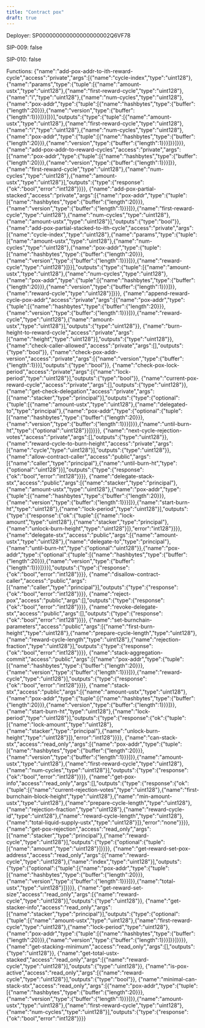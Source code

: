 ```yaml
---
title: "Contract pox"
draft: true
---
```

Deployer: SP000000000000000000002Q6VF78

SIP-009: false

SIP-010: false

Functions:
{"name":"add-pox-addr-to-ith-reward-cycle","access":"private","args":[{"name":"cycle-index","type":"uint128"},{"name":"params","type":{"tuple":[{"name":"amount-ustx","type":"uint128"},{"name":"first-reward-cycle","type":"uint128"},{"name":"i","type":"uint128"},{"name":"num-cycles","type":"uint128"},{"name":"pox-addr","type":{"tuple":[{"name":"hashbytes","type":{"buffer":{"length":20}}},{"name":"version","type":{"buffer":{"length":1}}}]}}]}}],"outputs":{"type":{"tuple":[{"name":"amount-ustx","type":"uint128"},{"name":"first-reward-cycle","type":"uint128"},{"name":"i","type":"uint128"},{"name":"num-cycles","type":"uint128"},{"name":"pox-addr","type":{"tuple":[{"name":"hashbytes","type":{"buffer":{"length":20}}},{"name":"version","type":{"buffer":{"length":1}}}]}}]}}}, {"name":"add-pox-addr-to-reward-cycles","access":"private","args":[{"name":"pox-addr","type":{"tuple":[{"name":"hashbytes","type":{"buffer":{"length":20}}},{"name":"version","type":{"buffer":{"length":1}}}]}},{"name":"first-reward-cycle","type":"uint128"},{"name":"num-cycles","type":"uint128"},{"name":"amount-ustx","type":"uint128"}],"outputs":{"type":{"response":{"ok":"bool","error":"int128"}}}}, {"name":"add-pox-partial-stacked","access":"private","args":[{"name":"pox-addr","type":{"tuple":[{"name":"hashbytes","type":{"buffer":{"length":20}}},{"name":"version","type":{"buffer":{"length":1}}}]}},{"name":"first-reward-cycle","type":"uint128"},{"name":"num-cycles","type":"uint128"},{"name":"amount-ustx","type":"uint128"}],"outputs":{"type":"bool"}}, {"name":"add-pox-partial-stacked-to-ith-cycle","access":"private","args":[{"name":"cycle-index","type":"uint128"},{"name":"params","type":{"tuple":[{"name":"amount-ustx","type":"uint128"},{"name":"num-cycles","type":"uint128"},{"name":"pox-addr","type":{"tuple":[{"name":"hashbytes","type":{"buffer":{"length":20}}},{"name":"version","type":{"buffer":{"length":1}}}]}},{"name":"reward-cycle","type":"uint128"}]}}],"outputs":{"type":{"tuple":[{"name":"amount-ustx","type":"uint128"},{"name":"num-cycles","type":"uint128"},{"name":"pox-addr","type":{"tuple":[{"name":"hashbytes","type":{"buffer":{"length":20}}},{"name":"version","type":{"buffer":{"length":1}}}]}},{"name":"reward-cycle","type":"uint128"}]}}}, {"name":"append-reward-cycle-pox-addr","access":"private","args":[{"name":"pox-addr","type":{"tuple":[{"name":"hashbytes","type":{"buffer":{"length":20}}},{"name":"version","type":{"buffer":{"length":1}}}]}},{"name":"reward-cycle","type":"uint128"},{"name":"amount-ustx","type":"uint128"}],"outputs":{"type":"uint128"}}, {"name":"burn-height-to-reward-cycle","access":"private","args":[{"name":"height","type":"uint128"}],"outputs":{"type":"uint128"}}, {"name":"check-caller-allowed","access":"private","args":[],"outputs":{"type":"bool"}}, {"name":"check-pox-addr-version","access":"private","args":[{"name":"version","type":{"buffer":{"length":1}}}],"outputs":{"type":"bool"}}, {"name":"check-pox-lock-period","access":"private","args":[{"name":"lock-period","type":"uint128"}],"outputs":{"type":"bool"}}, {"name":"current-pox-reward-cycle","access":"private","args":[],"outputs":{"type":"uint128"}}, {"name":"get-check-delegation","access":"private","args":[{"name":"stacker","type":"principal"}],"outputs":{"type":{"optional":{"tuple":[{"name":"amount-ustx","type":"uint128"},{"name":"delegated-to","type":"principal"},{"name":"pox-addr","type":{"optional":{"tuple":[{"name":"hashbytes","type":{"buffer":{"length":20}}},{"name":"version","type":{"buffer":{"length":1}}}]}}},{"name":"until-burn-ht","type":{"optional":"uint128"}}]}}}}, {"name":"next-cycle-rejection-votes","access":"private","args":[],"outputs":{"type":"uint128"}}, {"name":"reward-cycle-to-burn-height","access":"private","args":[{"name":"cycle","type":"uint128"}],"outputs":{"type":"uint128"}}, {"name":"allow-contract-caller","access":"public","args":[{"name":"caller","type":"principal"},{"name":"until-burn-ht","type":{"optional":"uint128"}}],"outputs":{"type":{"response":{"ok":"bool","error":"int128"}}}}, {"name":"delegate-stack-stx","access":"public","args":[{"name":"stacker","type":"principal"},{"name":"amount-ustx","type":"uint128"},{"name":"pox-addr","type":{"tuple":[{"name":"hashbytes","type":{"buffer":{"length":20}}},{"name":"version","type":{"buffer":{"length":1}}}]}},{"name":"start-burn-ht","type":"uint128"},{"name":"lock-period","type":"uint128"}],"outputs":{"type":{"response":{"ok":{"tuple":[{"name":"lock-amount","type":"uint128"},{"name":"stacker","type":"principal"},{"name":"unlock-burn-height","type":"uint128"}]},"error":"int128"}}}}, {"name":"delegate-stx","access":"public","args":[{"name":"amount-ustx","type":"uint128"},{"name":"delegate-to","type":"principal"},{"name":"until-burn-ht","type":{"optional":"uint128"}},{"name":"pox-addr","type":{"optional":{"tuple":[{"name":"hashbytes","type":{"buffer":{"length":20}}},{"name":"version","type":{"buffer":{"length":1}}}]}}}],"outputs":{"type":{"response":{"ok":"bool","error":"int128"}}}}, {"name":"disallow-contract-caller","access":"public","args":[{"name":"caller","type":"principal"}],"outputs":{"type":{"response":{"ok":"bool","error":"int128"}}}}, {"name":"reject-pox","access":"public","args":[],"outputs":{"type":{"response":{"ok":"bool","error":"int128"}}}}, {"name":"revoke-delegate-stx","access":"public","args":[],"outputs":{"type":{"response":{"ok":"bool","error":"int128"}}}}, {"name":"set-burnchain-parameters","access":"public","args":[{"name":"first-burn-height","type":"uint128"},{"name":"prepare-cycle-length","type":"uint128"},{"name":"reward-cycle-length","type":"uint128"},{"name":"rejection-fraction","type":"uint128"}],"outputs":{"type":{"response":{"ok":"bool","error":"int128"}}}}, {"name":"stack-aggregation-commit","access":"public","args":[{"name":"pox-addr","type":{"tuple":[{"name":"hashbytes","type":{"buffer":{"length":20}}},{"name":"version","type":{"buffer":{"length":1}}}]}},{"name":"reward-cycle","type":"uint128"}],"outputs":{"type":{"response":{"ok":"bool","error":"int128"}}}}, {"name":"stack-stx","access":"public","args":[{"name":"amount-ustx","type":"uint128"},{"name":"pox-addr","type":{"tuple":[{"name":"hashbytes","type":{"buffer":{"length":20}}},{"name":"version","type":{"buffer":{"length":1}}}]}},{"name":"start-burn-ht","type":"uint128"},{"name":"lock-period","type":"uint128"}],"outputs":{"type":{"response":{"ok":{"tuple":[{"name":"lock-amount","type":"uint128"},{"name":"stacker","type":"principal"},{"name":"unlock-burn-height","type":"uint128"}]},"error":"int128"}}}}, {"name":"can-stack-stx","access":"read_only","args":[{"name":"pox-addr","type":{"tuple":[{"name":"hashbytes","type":{"buffer":{"length":20}}},{"name":"version","type":{"buffer":{"length":1}}}]}},{"name":"amount-ustx","type":"uint128"},{"name":"first-reward-cycle","type":"uint128"},{"name":"num-cycles","type":"uint128"}],"outputs":{"type":{"response":{"ok":"bool","error":"int128"}}}}, {"name":"get-pox-info","access":"read_only","args":[],"outputs":{"type":{"response":{"ok":{"tuple":[{"name":"current-rejection-votes","type":"uint128"},{"name":"first-burnchain-block-height","type":"uint128"},{"name":"min-amount-ustx","type":"uint128"},{"name":"prepare-cycle-length","type":"uint128"},{"name":"rejection-fraction","type":"uint128"},{"name":"reward-cycle-id","type":"uint128"},{"name":"reward-cycle-length","type":"uint128"},{"name":"total-liquid-supply-ustx","type":"uint128"}]},"error":"none"}}}}, {"name":"get-pox-rejection","access":"read_only","args":[{"name":"stacker","type":"principal"},{"name":"reward-cycle","type":"uint128"}],"outputs":{"type":{"optional":{"tuple":[{"name":"amount","type":"uint128"}]}}}}, {"name":"get-reward-set-pox-address","access":"read_only","args":[{"name":"reward-cycle","type":"uint128"},{"name":"index","type":"uint128"}],"outputs":{"type":{"optional":{"tuple":[{"name":"pox-addr","type":{"tuple":[{"name":"hashbytes","type":{"buffer":{"length":20}}},{"name":"version","type":{"buffer":{"length":1}}}]}},{"name":"total-ustx","type":"uint128"}]}}}}, {"name":"get-reward-set-size","access":"read_only","args":[{"name":"reward-cycle","type":"uint128"}],"outputs":{"type":"uint128"}}, {"name":"get-stacker-info","access":"read_only","args":[{"name":"stacker","type":"principal"}],"outputs":{"type":{"optional":{"tuple":[{"name":"amount-ustx","type":"uint128"},{"name":"first-reward-cycle","type":"uint128"},{"name":"lock-period","type":"uint128"},{"name":"pox-addr","type":{"tuple":[{"name":"hashbytes","type":{"buffer":{"length":20}}},{"name":"version","type":{"buffer":{"length":1}}}]}}]}}}}, {"name":"get-stacking-minimum","access":"read_only","args":[],"outputs":{"type":"uint128"}}, {"name":"get-total-ustx-stacked","access":"read_only","args":[{"name":"reward-cycle","type":"uint128"}],"outputs":{"type":"uint128"}}, {"name":"is-pox-active","access":"read_only","args":[{"name":"reward-cycle","type":"uint128"}],"outputs":{"type":"bool"}}, {"name":"minimal-can-stack-stx","access":"read_only","args":[{"name":"pox-addr","type":{"tuple":[{"name":"hashbytes","type":{"buffer":{"length":20}}},{"name":"version","type":{"buffer":{"length":1}}}]}},{"name":"amount-ustx","type":"uint128"},{"name":"first-reward-cycle","type":"uint128"},{"name":"num-cycles","type":"uint128"}],"outputs":{"type":{"response":{"ok":"bool","error":"int128"}}}}
